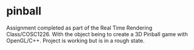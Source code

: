 # pinball
Assignment completed as part of the Real Time Rendering Class/COSC1226.
With the object being to create a 3D Pinball game with OpenGL/C++.
Project is working but is in a rough state.
